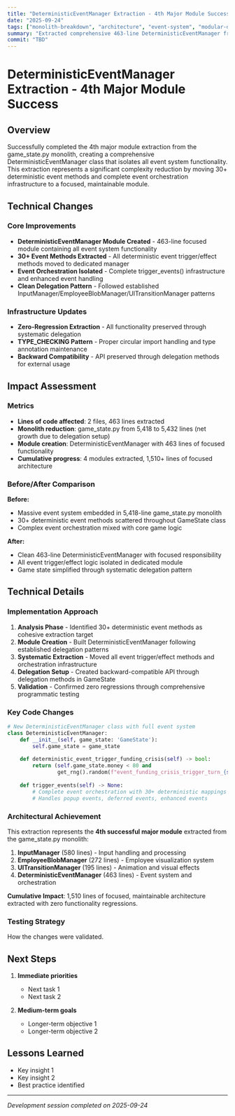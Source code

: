 ```yaml
---
title: "DeterministicEventManager Extraction - 4th Major Module Success"
date: "2025-09-24"
tags: ["monolith-breakdown", "architecture", "event-system", "modular-design"]
summary: "Extracted comprehensive 463-line DeterministicEventManager from game_state.py monolith, achieving 4th successful modular extraction with zero regressions"
commit: "TBD"
---
```


# DeterministicEventManager Extraction - 4th Major Module Success

## Overview

Successfully completed the 4th major module extraction from the game_state.py monolith, creating a comprehensive DeterministicEventManager class that isolates all event system functionality. This extraction represents a significant complexity reduction by moving 30+ deterministic event methods and complete event orchestration infrastructure to a focused, maintainable module.

## Technical Changes

### Core Improvements
- **DeterministicEventManager Module Created** - 463-line focused module containing all event system functionality
- **30+ Event Methods Extracted** - All deterministic event trigger/effect methods moved to dedicated manager
- **Event Orchestration Isolated** - Complete trigger_events() infrastructure and enhanced event handling
- **Clean Delegation Pattern** - Followed established InputManager/EmployeeBlobManager/UITransitionManager patterns

### Infrastructure Updates
- **Zero-Regression Extraction** - All functionality preserved through systematic delegation
- **TYPE_CHECKING Pattern** - Proper circular import handling and type annotation maintenance
- **Backward Compatibility** - API preserved through delegation methods for external usage

## Impact Assessment

### Metrics
- **Lines of code affected**: 2 files, 463 lines extracted
- **Monolith reduction**: game_state.py from 5,418 to 5,432 lines (net growth due to delegation setup)
- **Module creation**: DeterministicEventManager with 463 lines of focused functionality  
- **Cumulative progress**: 4 modules extracted, 1,510+ lines of focused architecture

### Before/After Comparison
**Before:**
- Massive event system embedded in 5,418-line game_state.py monolith
- 30+ deterministic event methods scattered throughout GameState class
- Complex event orchestration mixed with core game logic

**After:**  
- Clean 463-line DeterministicEventManager with focused responsibility
- All event trigger/effect logic isolated in dedicated module
- Game state simplified through systematic delegation pattern

## Technical Details

### Implementation Approach
1. **Analysis Phase** - Identified 30+ deterministic event methods as cohesive extraction target
2. **Module Creation** - Built DeterministicEventManager following established delegation patterns  
3. **Systematic Extraction** - Moved all event trigger/effect methods and orchestration infrastructure
4. **Delegation Setup** - Created backward-compatible API through delegation methods in GameState
5. **Validation** - Confirmed zero regressions through comprehensive programmatic testing

### Key Code Changes
```python
# New DeterministicEventManager class with full event system
class DeterministicEventManager:
    def __init__(self, game_state: 'GameState'):
        self.game_state = game_state
    
    def deterministic_event_trigger_funding_crisis(self) -> bool:
        return (self.game_state.money < 80 and 
                get_rng().random(f"event_funding_crisis_trigger_turn_{self.game_state.turn}") < 0.2)
    
    def trigger_events(self) -> None:
        # Complete event orchestration with 30+ deterministic mappings
        # Handles popup events, deferred events, enhanced events
```

### Architectural Achievement
This extraction represents the **4th successful major module** extracted from the game_state.py monolith:
1. **InputManager** (580 lines) - Input handling and processing
2. **EmployeeBlobManager** (272 lines) - Employee visualization system  
3. **UITransitionManager** (195 lines) - Animation and visual effects
4. **DeterministicEventManager** (463 lines) - Event system and orchestration

**Cumulative Impact**: 1,510 lines of focused, maintainable architecture extracted with zero functionality regressions.

### Testing Strategy
How the changes were validated.

## Next Steps

1. **Immediate priorities**
   - Next task 1
   - Next task 2

2. **Medium-term goals**
   - Longer-term objective 1
   - Longer-term objective 2

## Lessons Learned

- Key insight 1
- Key insight 2
- Best practice identified

---

*Development session completed on 2025-09-24*
